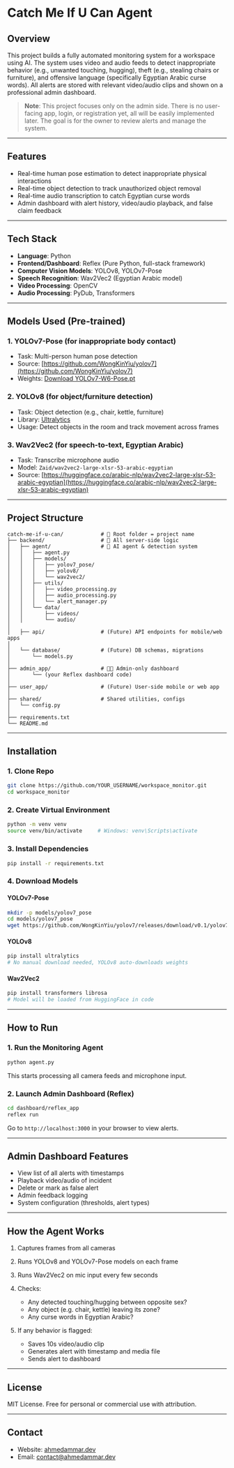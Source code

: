 # Catch Me If U  Can Agent

## Overview

This project builds a fully automated monitoring system for a workspace using AI. The system uses video and audio feeds to detect inappropriate behavior (e.g., unwanted touching, hugging), theft (e.g., stealing chairs or furniture), and offensive language (specifically Egyptian Arabic curse words). All alerts are stored with relevant video/audio clips and shown on a professional admin dashboard.

> **Note**: This project focuses only on the admin side. There is no user-facing app, login, or registration yet, all will be easily implemented later. The goal is for the owner to review alerts and manage the system.

---

## Features

* Real-time human pose estimation to detect inappropriate physical interactions
* Real-time object detection to track unauthorized object removal
* Real-time audio transcription to catch Egyptian curse words
* Admin dashboard with alert history, video/audio playback, and false claim feedback

---

## Tech Stack

* **Language**: Python
* **Frontend/Dashboard**: Reflex (Pure Python, full-stack framework)
* **Computer Vision Models**: YOLOv8, YOLOv7-Pose
* **Speech Recognition**: Wav2Vec2 (Egyptian Arabic model)
* **Video Processing**: OpenCV
* **Audio Processing**: PyDub, Transformers

---

## Models Used (Pre-trained)

### 1. YOLOv7-Pose (for inappropriate body contact)

* Task: Multi-person human pose detection
* Source: [https://github.com/WongKinYiu/yolov7](https://github.com/WongKinYiu/yolov7)
* Weights: [Download YOLOv7-W6-Pose.pt](https://github.com/WongKinYiu/yolov7/releases/download/v0.1/yolov7-w6-pose.pt)

### 2. YOLOv8 (for object/furniture detection)

* Task: Object detection (e.g., chair, kettle, furniture)
* Library: [Ultralytics](https://docs.ultralytics.com/)
* Usage: Detect objects in the room and track movement across frames

### 3. Wav2Vec2 (for speech-to-text, Egyptian Arabic)

* Task: Transcribe microphone audio
* Model: `Zaid/wav2vec2-large-xlsr-53-arabic-egyptian`
* Source: [https://huggingface.co/arabic-nlp/wav2vec2-large-xlsr-53-arabic-egyptian](https://huggingface.co/arabic-nlp/wav2vec2-large-xlsr-53-arabic-egyptian)

---

## Project Structure

```
catch-me-if-u-can/            # 🔹 Root folder = project name
├── backend/                  # 🔧 All server-side logic
│   ├── agent/                # 🤖 AI agent & detection system
│   │   ├── agent.py
│   │   ├── models/
│   │   │   ├── yolov7_pose/
│   │   │   ├── yolov8/
│   │   │   └── wav2vec2/
│   │   ├── utils/
│   │   │   ├── video_processing.py
│   │   │   ├── audio_processing.py
│   │   │   └── alert_manager.py
│   │   └── data/
│   │       ├── videos/
│   │       └── audio/
│
│   ├── api/                  # (Future) API endpoints for mobile/web apps
│
│   └── database/             # (Future) DB schemas, migrations
│       └── models.py
│
├── admin_app/                # 🧑‍💼 Admin-only dashboard
│       └── (your Reflex dashboard code)
│
├── user_app/                 # (Future) User-side mobile or web app
│
├── shared/                   # Shared utilities, configs
│   └── config.py
│
├── requirements.txt
└── README.md

```

---

## Installation

### 1. Clone Repo

```bash
git clone https://github.com/YOUR_USERNAME/workspace_monitor.git
cd workspace_monitor
```

### 2. Create Virtual Environment

```bash
python -m venv venv
source venv/bin/activate     # Windows: venv\Scripts\activate
```

### 3. Install Dependencies

```bash
pip install -r requirements.txt
```

### 4. Download Models

#### YOLOv7-Pose

```bash
mkdir -p models/yolov7_pose
cd models/yolov7_pose
wget https://github.com/WongKinYiu/yolov7/releases/download/v0.1/yolov7-w6-pose.pt
```

#### YOLOv8

```bash
pip install ultralytics
# No manual download needed, YOLOv8 auto-downloads weights
```

#### Wav2Vec2

```bash
pip install transformers librosa
# Model will be loaded from HuggingFace in code
```

---

## How to Run

### 1. Run the Monitoring Agent

```bash
python agent.py
```

This starts processing all camera feeds and microphone input.

### 2. Launch Admin Dashboard (Reflex)

```bash
cd dashboard/reflex_app
reflex run
```

Go to `http://localhost:3000` in your browser to view alerts.

---

## Admin Dashboard Features

* View list of all alerts with timestamps
* Playback video/audio of incident
* Delete or mark as false alert
* Admin feedback logging
* System configuration (thresholds, alert types)

---

## How the Agent Works

1. Captures frames from all cameras
2. Runs YOLOv8 and YOLOv7-Pose models on each frame
3. Runs Wav2Vec2 on mic input every few seconds
4. Checks:

   * Any detected touching/hugging between opposite sex?
   * Any object (e.g. chair, kettle) leaving its zone?
   * Any curse words in Egyptian Arabic?
5. If any behavior is flagged:

   * Saves 10s video/audio clip
   * Generates alert with timestamp and media file
   * Sends alert to dashboard

---

## License

MIT License. Free for personal or commercial use with attribution.

---
## Contact

* Website: [ahmedammar.dev](https://ahmedammar.dev)
* Email: [contact@ahmedammar.dev](mailto:contact@ahmedammar.dev)
